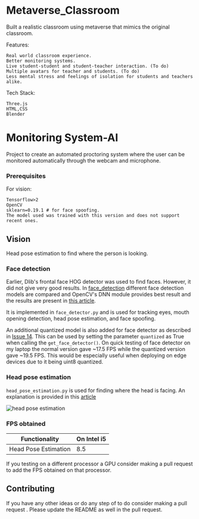 # Metaverse_Classroom
Built a realistic classroom using metaverse that  mimics the original classroom. 

Features:
```
Real world classroom experience.
Better monitoring systems.
Live student-student and student-teacher interaction. (To do)
Multiple avatars for teacher and students. (To do)
Less mental stress and feelings of isolation for students and teachers alike.
```
Tech Stack:
```
Three.js
HTML,CSS
Blender
```
# Monitoring System-AI

Project to create an automated proctoring system where the user can be monitored automatically through the webcam and microphone. 
### Prerequisites

For vision:
```
Tensorflow>2
OpenCV
sklearn=0.19.1 # for face spoofing. 
The model used was trained with this version and does not support recent ones.
```

## Vision
 Head pose estimation to find where the person is looking.


### Face detection
Earlier, Dlib's frontal face HOG detector was used to find faces. However, it did not give very good results. In [face_detection](../../tree/master/face_detection) different face detection models are compared and OpenCV's DNN module provides best result and the results are present in [this article](https://towardsdatascience.com/face-detection-models-which-to-use-and-why-d263e82c302c?source=friends_link&sk=c9e2807cf216115d7bb5a9b827bb26f8).

It is implemented in `face_detector.py` and is used for tracking eyes, mouth opening detection, head pose estimation, and face spoofing.

An additional quantized model is also added for face detector as described in [Issue 14](https://github.com/vardanagarwal/Proctoring-AI/issues/14). This can be used by setting the parameter `quantized` as True when calling the `get_face_detector()`. On quick testing of face detector on my laptop the normal version gave ~17.5 FPS while the quantized version gave ~19.5 FPS. This would be especially useful when deploying on edge devices due to it being uint8 quantized.


### Head pose estimation
`head_pose_estimation.py` is used for finding where the head is facing. An explanation is provided in this [article](https://towardsdatascience.com/real-time-head-pose-estimation-in-python-e52db1bc606a?source=friends_link&sk=0bae01db2759930197bfd33777c9eaf4)

![head pose estimation](../../blob/master/gifs/4.gif)



### FPS obtained

Functionality | On Intel i5
--- | ---
Head Pose Estimation | 8.5


If you testing on a different processor a GPU consider making a pull request to add the FPS obtained on that processor.


## Contributing

If you have any other ideas or do any step of to do consider making a pull request . Please update the README as well in the pull request.


